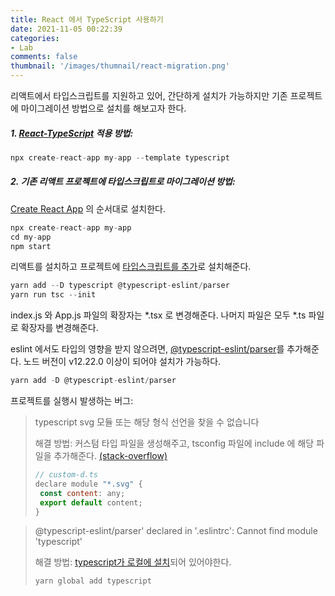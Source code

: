 ```yaml
---
title: React 에서 TypeScript 사용하기
date: 2021-11-05 00:22:39
categories: 
- Lab
comments: false
thumbnail: '/images/thumnail/react-migration.png'
---
```


리액트에서 타입스크립트를 지원하고 있어, 간단하게 설치가 가능하지만 기존 프로젝트에 마이그레이션 방법으로 설치를 해보고자 한다. 

##### 1. [React-TypeScript](https://reactjs.org/docs/static-type-checking.html#typescript) 적용 방법: 
```js
npx create-react-app my-app --template typescript
```


##### 2. 기존 리액트 프로젝트에 타입스크립트로 마이그레이션 방법: <br/>
[Create React App](https://reactjs.org/docs/create-a-new-react-app.html) 의 순서대로 설치한다.

```js
npx create-react-app my-app
cd my-app
npm start
```

리액트를 설치하고 프로젝트에 [타입스크립트를 추가](https://reactjs.org/docs/static-type-checking.html#adding-typescript-to-a-project)로 설치해준다. 

```js
yarn add --D typescript @typescript-eslint/parser
yarn run tsc --init
```
index.js 와 App.js 파일의 확장자는 *.tsx 로 변경해준다. 
나머지 파일은 모두 *.ts 파일로 확장자를 변경해준다. 

eslint 에서도 타입의 영향을 받지 않으려면, [@typescript-eslint/parser](https://www.npmjs.com/package/@typescript-eslint/parser)를 추가해준다. 
노드 버전이 v12.22.0 이상이 되어야 설치가 가능하다. 

```js
yarn add -D @typescript-eslint/parser
```


프로젝트를 실행시 발생하는 버그: 

> typescript svg 모듈 또는 해당 형식 선언을 찾을 수 없습니다
> 
> 해결 방법: 
> 커스텀 타입 파일을 생성해주고, tsconfig 파일에 include 에 해당 파일을 추가해준다. [(stack-overflow)](https://stackoverflow.com/questions/44717164/unable-to-import-svg-files-in-typescript)
> ```js
> // custom-d.ts
> declare module "*.svg" {
>  const content: any;
>  export default content;
> }
> ```


> @typescript-eslint/parser' declared in '.eslintrc': Cannot find module 'typescript'
>
> 해결 방법:
> [typescript가 로컬에 설치](https://github.com/typescript-eslint/typescript-eslint/blob/master/docs/getting-started/linting/FAQ.md#typescript-should-be-installed-locally)되어 있어야한다. 
> ```
> yarn global add typescript
> ```